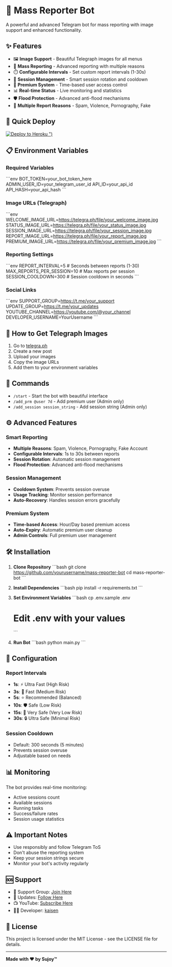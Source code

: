 # 🚀 Mass Reporter Bot

A powerful and advanced Telegram bot for mass reporting with image support and enhanced functionality.

## ✨ Features

- 🖼️ **Image Support** - Beautiful Telegraph images for all menus
- 🤖 **Mass Reporting** - Advanced reporting with multiple reasons
- ⏱️ **Configurable Intervals** - Set custom report intervals (1-30s)
- 🔑 **Session Management** - Smart session rotation and cooldown
- 👑 **Premium System** - Time-based user access control
- 📊 **Real-time Status** - Live monitoring and statistics
- 🛡️ **Flood Protection** - Advanced anti-flood mechanisms
- 🎯 **Multiple Report Reasons** - Spam, Violence, Pornography, Fake

## 🚀 Quick Deploy

[![Deploy to Heroku]("https://dashboard.heroku.com/new?template=https://github.com/SAMHEHE1/Kaisen-repoter-)
")](https://dashboard.heroku.com/new?template=https://github.com/SAMHEHE1/Kaisen-repoter-)

## 📋 Environment Variables

### Required Variables
\`\`\`env
BOT_TOKEN=your_bot_token_here
ADMIN_USER_ID=your_telegram_user_id
API_ID=your_api_id
API_HASH=your_api_hash
\`\`\`

### Image URLs (Telegraph)
\`\`\`env
WELCOME_IMAGE_URL=https://telegra.ph/file/your_welcome_image.jpg
STATUS_IMAGE_URL=https://telegra.ph/file/your_status_image.jpg
SESSION_IMAGE_URL=https://telegra.ph/file/your_session_image.jpg
REPORT_IMAGE_URL=https://telegra.ph/file/your_report_image.jpg
PREMIUM_IMAGE_URL=https://telegra.ph/file/your_premium_image.jpg
\`\`\`

### Reporting Settings
\`\`\`env
REPORT_INTERVAL=5              # Seconds between reports (1-30)
MAX_REPORTS_PER_SESSION=10     # Max reports per session
SESSION_COOLDOWN=300           # Session cooldown in seconds
\`\`\`

### Social Links
\`\`\`env
SUPPORT_GROUP=https://t.me/your_support
UPDATE_GROUP=https://t.me/your_updates
YOUTUBE_CHANNEL=https://youtube.com/@your_channel
DEVELOPER_USERNAME=YourUsername
\`\`\`

## 🎯 How to Get Telegraph Images

1. Go to [telegra.ph](https://telegra.ph)
2. Create a new post
3. Upload your images
4. Copy the image URLs
5. Add them to your environment variables

## 📱 Commands

- `/start` - Start the bot with beautiful interface
- `/add_prm @user 7d` - Add premium user (Admin only)
- `/add_session session_string` - Add session string (Admin only)

## ⚙️ Advanced Features

### Smart Reporting
- **Multiple Reasons**: Spam, Violence, Pornography, Fake Account
- **Configurable Intervals**: 1s to 30s between reports
- **Session Rotation**: Automatic session management
- **Flood Protection**: Advanced anti-flood mechanisms

### Session Management
- **Cooldown System**: Prevents session overuse
- **Usage Tracking**: Monitor session performance
- **Auto-Recovery**: Handles session errors gracefully

### Premium System
- **Time-based Access**: Hour/Day based premium access
- **Auto-Expiry**: Automatic premium user cleanup
- **Admin Controls**: Full premium user management

## 🛠️ Installation

1. **Clone Repository**
   \`\`\`bash
   git clone https://github.com/yourusername/mass-reporter-bot
   cd mass-reporter-bot
   \`\`\`

2. **Install Dependencies**
   \`\`\`bash
   pip install -r requirements.txt
   \`\`\`

3. **Set Environment Variables**
   \`\`\`bash
   cp .env.sample .env
   # Edit .env with your values
   \`\`\`

4. **Run Bot**
   \`\`\`bash
   python main.py
   \`\`\`

## 🔧 Configuration

### Report Intervals
- **1s**: ⚡ Ultra Fast (High Risk)
- **3s**: 🚀 Fast (Medium Risk)
- **5s**: ⭐ Recommended (Balanced)
- **10s**: 🛡️ Safe (Low Risk)
- **15s**: 🐌 Very Safe (Very Low Risk)
- **30s**: 🔒 Ultra Safe (Minimal Risk)

### Session Cooldown
- Default: 300 seconds (5 minutes)
- Prevents session overuse
- Adjustable based on needs

## 📊 Monitoring

The bot provides real-time monitoring:
- Active sessions count
- Available sessions
- Running tasks
- Success/failure rates
- Session usage statistics

## ⚠️ Important Notes

- Use responsibly and follow Telegram ToS
- Don't abuse the reporting system
- Keep your session strings secure
- Monitor your bot's activity regularly

## 🆘 Support

- 💬 Support Group: [Join Here](https://t.me/your_support)
- 🔄 Updates: [Follow Here](https://t.me/your_updates)
- 📺 YouTube: [Subscribe Here](https://youtube.com/@ycur_channel)
- 👨‍💻 Developer: [kaisen](https://t.me/ixigio)

## 📄 License

This project is licensed under the MIT License - see the LICENSE file for details.

---

**Made with ❤️ by Sujoy™**
